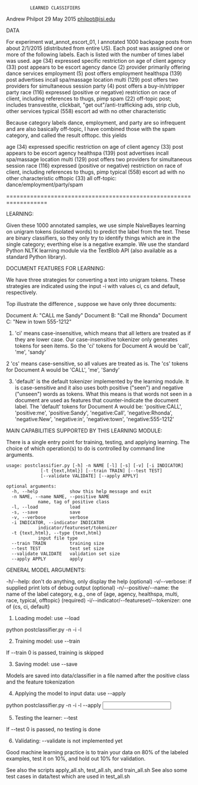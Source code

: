 			 LEARNED CLASSIFIERS

Andrew Philpot 
29 May 2015
philpot@isi.edu

DATA

For experiment wat_annot_escort_01, I annotated 1000 backpage posts
from about 2/1/2015 (distributed from entire US).  Each post was
assigned one or more of the following labels.  Each is listed with the
number of times label was used.
  age (34) expressed specific restriction on age of client
  agency (33) post appears to be escort agency
  dance (2) provider primarily offering dance services
  employment (5) post offers employment
  healthspa (139) post advertises incall spa/massage location
  multi (129) post offers two providers for simultaneous session
  party (4)  post offers a buy-in/stripper party
  race (116) expressed (positive or negative) restriction on race of
             client, including references to thugs, pimp 
  spam (22) off-topic post; includes transvestite, clickbait, "get
            out"/anti-trafficking ads, strip club, other services 
  typical (558) escort ad with no other characteristic

Because category labels dance, employment, and party are so infrequent
and are also basically off-topic, I have combined those with the spam
category, and called the result offtopc.  this yields

  age (34) expressed specific restriction on age of client
  agency (33) post appears to be escort agency
  healthspa (139) post advertises incall spa/massage location
  multi (129) post offers two providers for simultaneous session
  race (116) expressed (positive or negative) restriction on race of
             client, including references to thugs, pimp 
  typical (558) escort ad with no other characteristic
  offtopic (33) all off-topic: dance/employment/party/spam

==================================================================

LEARNING:

Given these 1000 annotated samples, we use simple NaiveBayes learning
on unigram tokens (isolated words) to predict the label from the text.
These are binary classifiers, so they only try to identify things
which are in the single category; everthing else is a negative
example.  We use the standard Python NLTK learning module via the
TextBlob API (also available as a standard Python library).

DOCUMENT FEATURES FOR LEARNING:

We have three strategies for converting a text into unigram tokens.
These strategies are indicated using the input -i with values ci, cs
and default, respectively.

Top illustrate the difference , suppose we have only three documents:

Document A: "CALL me Sandy"
Document B: "Call me Rhonda"
Document C: "New in town 555-1212"

1. 'ci' means case-insensitive, which means that all letters are
treated as if they are lower case.  Our case-insensitive tokenizer
only generates tokens for seen items.  So the 'ci' tokens for Document
A would be 'call', 'me', 'sandy'

2 'cs' means case-sensitive, so all values are treated as is.  The
'cs' tokens for Document A would be 'CALL', 'me', 'Sandy'

3. 'default' is the default tokenizer implemented by the learning
module.  It is case-sensitive and it also uses both positive ("seen")
and negative ("unseen") words as tokens.  What this means is that
words not seen in a document are used as features that
counter-indicate the document label.  The 'default' tokens for
Document A would be: 'positive:CALL', 'positive:me', 'positive:Sandy',
'negative:Call', 'negative:Rhonda', 'negative:New', 'negative:in',
'negative:town', 'negative:555-1212'

MAIN CAPABILITIES SUPPORTED BY THIS LEARNING MODULE:

There is a single entry point for training, testing, and applying
    learning.  The choice of which operation(s) to do is controlled by
    command line arguments.

    usage: postclassifier.py [-h] -n NAME [-l] [-s] [-v] [-i INDICATOR]
			     [-t {text,html}] [--train TRAIN] [--test TEST]
			     [--validate VALIDATE] [--apply APPLY]

    optional arguments:
      -h, --help            show this help message and exit
      -n NAME, --name NAME, --positive NAME
			    name, tag of positive class
      -l, --load            load
      -s, --save            save
      -v, --verbose         verbose
      -i INDICATOR, --indicator INDICATOR
			    indicator/featureset/tokenizer
      -t {text,html}, --type {text,html}
			    input file type
      --train TRAIN         training size
      --test TEST           test set size
      --validate VALIDATE   validation set size
      --apply APPLY         apply

GENERAL MODEL ARGUMENTS:

-h/--help: don't do anything, only display the help (optional)
-v/--verbose: if supplied print lots of debug output (optional)
-n/--positive/--name: the name of the label category, e.g., one of 
    {age, agency, healthspa, multi, race, typical, offtopic}
    (required)
-i/--indicator/--featureset/--tokenizer: one of {cs, ci, default}

1. Loading model: use --load

python postclassifier.py -n <positiveClass> -i <tokenization> -l

2. Training model: use --train <trainingSize>

If --train 0 is passed, training is skipped

3. Saving model: use --save  

Models are saved into data/classifier in a file named after the
positive class and the feature tokenization

4. Applying the model to input data: use --apply

python postclassifier.py -n <positiveClass> -i <tokenization> -l --apply <input>

5. Testing the learner: --test

If --test 0 is passed, no testing is done

6. Validating: --validate is not implemented yet

Good machine learning practice is to train your data on 80% of the
labeled examples, test it on 10%, and hold out 10% for validation.

See also the scripts apply_all.sh, test_all.sh, and train_all.sh
See also some test cases in data/test which are used in test_all.sh
